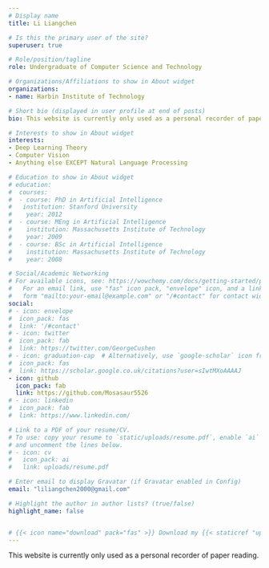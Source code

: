 ```yaml
---
# Display name
title: Li Liangchen

# Is this the primary user of the site?
superuser: true

# Role/position/tagline
role: Undergraduate of Computer Science and Technology

# Organizations/Affiliations to show in About widget
organizations:
- name: Harbin Institute of Technology

# Short bio (displayed in user profile at end of posts)
bio: This website is currently only used as a personal recorder of paper reading.

# Interests to show in About widget
interests:
- Deep Learning Theory
- Computer Vision
- Anything else EXCEPT Natural Language Processing

# Education to show in About widget
# education:
#  courses:
#  - course: PhD in Artificial Intelligence
#   institution: Stanford University
#    year: 2012
#  - course: MEng in Artificial Intelligence
#    institution: Massachusetts Institute of Technology
#    year: 2009
#  - course: BSc in Artificial Intelligence
#    institution: Massachusetts Institute of Technology
#    year: 2008

# Social/Academic Networking
# For available icons, see: https://wowchemy.com/docs/getting-started/page-builder/#icons
#   For an email link, use "fas" icon pack, "envelope" icon, and a link in the
#   form "mailto:your-email@example.com" or "/#contact" for contact widget.
social:
# - icon: envelope
#  icon_pack: fas
#  link: '/#contact'
# - icon: twitter
#  icon_pack: fab
#  link: https://twitter.com/GeorgeCushen
# - icon: graduation-cap  # Alternatively, use `google-scholar` icon from `ai` icon pack
#  icon_pack: fas
#  link: https://scholar.google.co.uk/citations?user=sIwtMXoAAAAJ
- icon: github
  icon_pack: fab
  link: https://github.com/Mosasaur5526
# - icon: linkedin
#  icon_pack: fab
#  link: https://www.linkedin.com/

# Link to a PDF of your resume/CV.
# To use: copy your resume to `static/uploads/resume.pdf`, enable `ai` icons in `params.toml`, 
# and uncomment the lines below.
# - icon: cv
#   icon_pack: ai
#   link: uploads/resume.pdf

# Enter email to display Gravatar (if Gravatar enabled in Config)
email: "liliangchen2000@gmail.com"

# Highlight the author in author lists? (true/false)
highlight_name: false


# {{< icon name="download" pack="fas" >}} Download my {{< staticref "uploads/demo_resume.pdf" "newtab" >}}resumé{{< /staticref >}}.
---
```



This website is currently only used as a personal recorder of paper reading.


